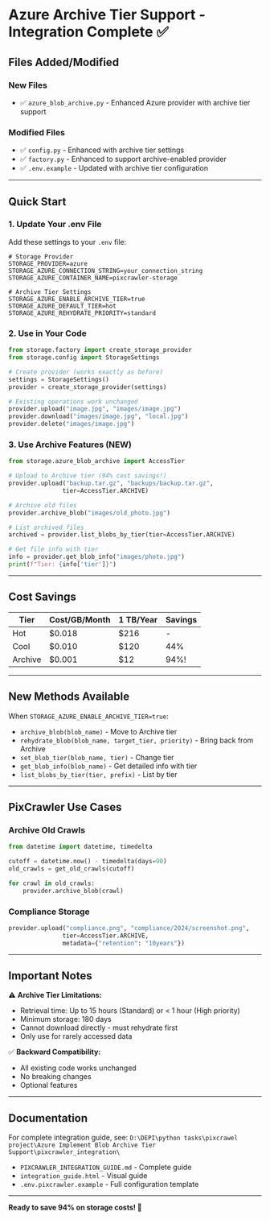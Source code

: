 # Azure Archive Tier Support - Integration Complete ✅

## Files Added/Modified

### New Files
- ✅ `azure_blob_archive.py` - Enhanced Azure provider with archive tier support

### Modified Files
- ✅ `config.py` - Enhanced with archive tier settings
- ✅ `factory.py` - Enhanced to support archive-enabled provider
- ✅ `.env.example` - Updated with archive tier configuration

---

## Quick Start

### 1. Update Your .env File

Add these settings to your `.env` file:

```env
# Storage Provider
STORAGE_PROVIDER=azure
STORAGE_AZURE_CONNECTION_STRING=your_connection_string
STORAGE_AZURE_CONTAINER_NAME=pixcrawler-storage

# Archive Tier Settings
STORAGE_AZURE_ENABLE_ARCHIVE_TIER=true
STORAGE_AZURE_DEFAULT_TIER=hot
STORAGE_AZURE_REHYDRATE_PRIORITY=standard
```

### 2. Use in Your Code

```python
from storage.factory import create_storage_provider
from storage.config import StorageSettings

# Create provider (works exactly as before)
settings = StorageSettings()
provider = create_storage_provider(settings)

# Existing operations work unchanged
provider.upload("image.jpg", "images/image.jpg")
provider.download("images/image.jpg", "local.jpg")
provider.delete("images/image.jpg")
```

### 3. Use Archive Features (NEW)

```python
from storage.azure_blob_archive import AccessTier

# Upload to Archive tier (94% cost savings!)
provider.upload("backup.tar.gz", "backups/backup.tar.gz", 
               tier=AccessTier.ARCHIVE)

# Archive old files
provider.archive_blob("images/old_photo.jpg")

# List archived files
archived = provider.list_blobs_by_tier(tier=AccessTier.ARCHIVE)

# Get file info with tier
info = provider.get_blob_info("images/photo.jpg")
print(f"Tier: {info['tier']}")
```

---

## Cost Savings

| Tier | Cost/GB/Month | 1 TB/Year | Savings |
|------|---------------|-----------|---------|
| Hot | $0.018 | $216 | - |
| Cool | $0.010 | $120 | 44% |
| Archive | $0.001 | $12 | 94%! |

---

## New Methods Available

When `STORAGE_AZURE_ENABLE_ARCHIVE_TIER=true`:

- `archive_blob(blob_name)` - Move to Archive tier
- `rehydrate_blob(blob_name, target_tier, priority)` - Bring back from Archive
- `set_blob_tier(blob_name, tier)` - Change tier
- `get_blob_info(blob_name)` - Get detailed info with tier
- `list_blobs_by_tier(tier, prefix)` - List by tier

---

## PixCrawler Use Cases

### Archive Old Crawls
```python
from datetime import datetime, timedelta

cutoff = datetime.now() - timedelta(days=90)
old_crawls = get_old_crawls(cutoff)

for crawl in old_crawls:
    provider.archive_blob(crawl)
```

### Compliance Storage
```python
provider.upload("compliance.png", "compliance/2024/screenshot.png",
               tier=AccessTier.ARCHIVE,
               metadata={"retention": "10years"})
```

---

## Important Notes

⚠️ **Archive Tier Limitations:**
- Retrieval time: Up to 15 hours (Standard) or < 1 hour (High priority)
- Minimum storage: 180 days
- Cannot download directly - must rehydrate first
- Only use for rarely accessed data

✅ **Backward Compatibility:**
- All existing code works unchanged
- No breaking changes
- Optional features

---

## Documentation

For complete integration guide, see:
`D:\DEPI\python tasks\pixcrawel project\Azure Implement Blob Archive Tier Support\pixcrawler_integration\`

- `PIXCRAWLER_INTEGRATION_GUIDE.md` - Complete guide
- `integration_guide.html` - Visual guide
- `.env.pixcrawler.example` - Full configuration template

---

**Ready to save 94% on storage costs! 🚀**
